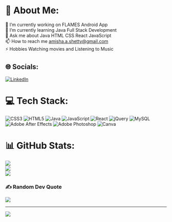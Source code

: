 # 💫 About Me:
🔭 I’m currently working on FLAMES Android App<br>🌱 I’m currently learning Java Full Stack Development<br>💬 Ask me about Java HTML CSS React JavaScript<br>📫 How to reach me amisha.a.shetty@gmail.com<br>⚡ Hobbies Watching movies and Listening to Music


## 🌐 Socials:
 [![LinkedIn](https://img.shields.io/badge/LinkedIn-%230077B5.svg?logo=linkedin&logoColor=white)]([https://linkedin.com/in/ashwin-m-e](https://www.linkedin.com/in/amisha-a-shetty/)) 

# 💻 Tech Stack:
![CSS3](https://img.shields.io/badge/css3-%231572B6.svg?style=plastic&logo=css3&logoColor=white) ![HTML5](https://img.shields.io/badge/html5-%23E34F26.svg?style=plastic&logo=html5&logoColor=white) ![Java](https://img.shields.io/badge/java-%23ED8B00.svg?style=plastic&logo=java&logoColor=white) ![JavaScript](https://img.shields.io/badge/javascript-%23323330.svg?style=plastic&logo=javascript&logoColor=%23F7DF1E) ![React](https://img.shields.io/badge/react-%2320232a.svg?style=plastic&logo=react&logoColor=%2361DAFB) ![jQuery](https://img.shields.io/badge/jquery-%230769AD.svg?style=plastic&logo=jquery&logoColor=white) ![MySQL](https://img.shields.io/badge/mysql-%2300f.svg?style=plastic&logo=mysql&logoColor=white) ![Adobe After Effects](https://img.shields.io/badge/Adobe%20After%20Effects-9999FF.svg?style=plastic&logo=Adobe%20After%20Effects&logoColor=white) ![Adobe Photoshop](https://img.shields.io/badge/adobephotoshop-%2331A8FF.svg?style=plastic&logo=adobephotoshop&logoColor=white) ![Canva](https://img.shields.io/badge/Canva-%2300C4CC.svg?style=plastic&logo=Canva&logoColor=white)
# 📊 GitHub Stats:
![](https://github-readme-stats.vercel.app/api?username=meashwin&theme=nightowl&hide_border=false&include_all_commits=true&count_private=true)<br/>
![](https://github-readme-streak-stats.herokuapp.com/?user=meashwin&theme=nightowl&hide_border=false)<br/>
![](https://github-readme-stats.vercel.app/api/top-langs/?username=meashwin&theme=nightowl&hide_border=false&include_all_commits=true&count_private=true&layout=compact)

### ✍️ Random Dev Quote
![](https://quotes-github-readme.vercel.app/api?type=horizontal&theme=radical)

---
[![](https://visitcount.itsvg.in/api?id=meashwin&icon=0&color=0)](https://visitcount.itsvg.in)

<!-- Proudly created with GPRM ( https://gprm.itsvg.in ) -->
